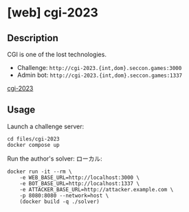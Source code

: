 # [web] cgi-2023

## Description

CGI is one of the lost technologies.

- Challenge: `http://cgi-2023.{int,dom}.seccon.games:3000`
- Admin bot: `http://cgi-2023.{int,dom}.seccon.games:1337`

[cgi-2023](files/cgi-2023)

## Usage

Launch a challenge server:

```
cd files/cgi-2023
docker compose up
```

Run the author's solver:
ローカル:
```
docker run -it --rm \
    -e WEB_BASE_URL=http://localhost:3000 \
    -e BOT_BASE_URL=http://localhost:1337 \
    -e ATTACKER_BASE_URL=http://attacker.example.com \
    -p 8080:8080 --network=host \
    (docker build -q ./solver)
```
